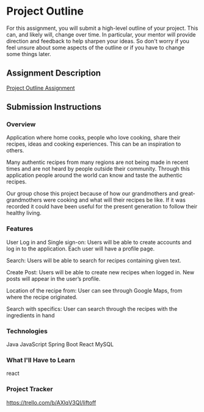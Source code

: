 # Project Outline
For this assignment, you will submit a high-level outline of your project. This can, and likely will, change over time. In particular, your mentor will provide direction and feedback to help sharpen your ideas. So don't worry if you feel unsure about some aspects of the outline or if you have to change some things later.

## Assignment Description
[Project Outline Assignment](https://education.launchcode.org/liftoff/modules/assignments/project-outline)

## Submission Instructions

### Overview
Application where home cooks, people who love cooking, share their recipes, ideas and cooking experiences. This can be an inspiration to others.

Many authentic recipes from many regions are not being made in recent times and are not heard by people outside their community. Through this application people around the world can know and taste the authentic recipes.

Our group chose this project because of how our grandmothers and great-grandmothers were cooking and what will their recipes be like. If it was recorded it could have been useful for the present generation to follow their healthy living.
### Features
User Log in and Single sign-on: Users will be able to create accounts and log in to the application. Each user will have a profile page.

Search: Users will be able to search for recipes containing given text.

Create Post: Users will be able to create new recipes when logged in. New posts will appear in the user’s profile.

Location of the recipe from: User can see through Google Maps, from where the recipe originated.

Search with specifics: User can search through the recipes with the ingredients in hand
### Technologies
Java
JavaScript
Spring Boot
React
MySQL
### What I'll Have to Learn
react
### Project Tracker
https://trello.com/b/AXlqV3QI/liftoff
